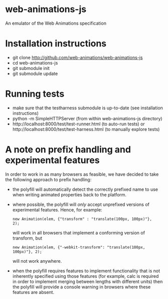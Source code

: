 web-animations-js
=================

An emulator of the Web Animations specification

Installation instructions
========================

* git clone http://github.com/web-animations/web-animations-js
* cd web-animations-js
* git submodule init
* git submodule update

Running tests
============

* make sure that the testharness submodule is up-to-date (see installation instructions)
* python -m SimpleHTTPServer (from within web-animations-js directory)
* http://localhost:8000/test/test-runner.html (to auto-run tests) or http://localhost:8000/test/test-harness.html (to manually explore tests)

A note on prefix handling and experimental features
===================================================

In order to work in as many browsers as feasible, we have decided to take the following approach to prefix handling:
* the polyfill will automatically detect the correctly prefixed name to use when writing animated properties back to
  the platform.
* where possible, the polyfill will *only* accept unprefixed versions of experimental features. Hence, for example:

    <code>new Animation(elem, {"transform" : "translate(100px, 100px)"}, 2);</code>

  will work in all browsers that implement a conforming version of transform, but

    <code>new Animation(elem, {"-webkit-transform": "translate(100px, 100px)"}, 2);</code>
    
  will not work anywhere.
* when the polyfill requires features to implement functionality that is not inherently specified using those
  features (for example, calc is required in order to implement merging between lengths with different units) 
  then the polyfill will provide a console warning in browsers where these features are absent.
